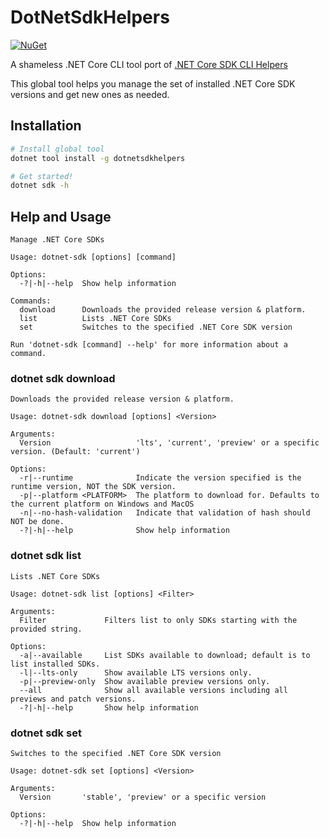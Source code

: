 # DotNetSdkHelpers

[![NuGet](https://img.shields.io/nuget/v/DotNetSdkHelpers)](https://www.nuget.org/packages/DotNetSdkHelpers/)

A shameless .NET Core CLI tool port of [.NET Core SDK CLI Helpers](https://github.com/faniereynders/dotnet-sdk-helpers)

This global tool helps you manage the set of installed .NET Core SDK versions and get new ones as needed.

## Installation

```bash
# Install global tool
dotnet tool install -g dotnetsdkhelpers

# Get started!
dotnet sdk -h
```

## Help and Usage

```text
Manage .NET Core SDKs

Usage: dotnet-sdk [options] [command]

Options:
  -?|-h|--help  Show help information

Commands:
  download      Downloads the provided release version & platform.
  list          Lists .NET Core SDKs
  set           Switches to the specified .NET Core SDK version

Run 'dotnet-sdk [command] --help' for more information about a command.
```

### dotnet sdk download

```text
Downloads the provided release version & platform.

Usage: dotnet-sdk download [options] <Version>

Arguments:
  Version                   'lts', 'current', 'preview' or a specific version. (Default: 'current')

Options:
  -r|--runtime              Indicate the version specified is the runtime version, NOT the SDK version.
  -p|--platform <PLATFORM>  The platform to download for. Defaults to the current platform on Windows and MacOS
  -n|--no-hash-validation   Indicate that validation of hash should NOT be done.
  -?|-h|--help              Show help information
```

### dotnet sdk list

```text
Lists .NET Core SDKs

Usage: dotnet-sdk list [options] <Filter>

Arguments:
  Filter             Filters list to only SDKs starting with the provided string.

Options:
  -a|--available     List SDKs available to download; default is to list installed SDKs.
  -l|--lts-only      Show available LTS versions only.
  -p|--preview-only  Show available preview versions only.
  --all              Show all available versions including all previews and patch versions.
  -?|-h|--help       Show help information
```

### dotnet sdk set

```text
Switches to the specified .NET Core SDK version

Usage: dotnet-sdk set [options] <Version>

Arguments:
  Version       'stable', 'preview' or a specific version

Options:
  -?|-h|--help  Show help information
```
